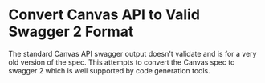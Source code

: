 
Convert Canvas API to Valid Swagger 2 Format
============================================

The standard Canvas API swagger output doesn't validate and is for a very old version of the spec.
This attempts to convert the Canvas spec to swagger 2 which is well supported by code generation
tools.
